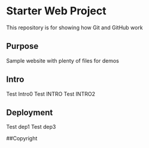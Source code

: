 # Starter Web Project

This repository is for showing how Git and GitHub work

## Purpose

Sample website with plenty of files for demos

## Intro
Test Intro0
Test INTRO
Test INTRO2
## Deployment
Test dep1
Test dep3

##Copyright
